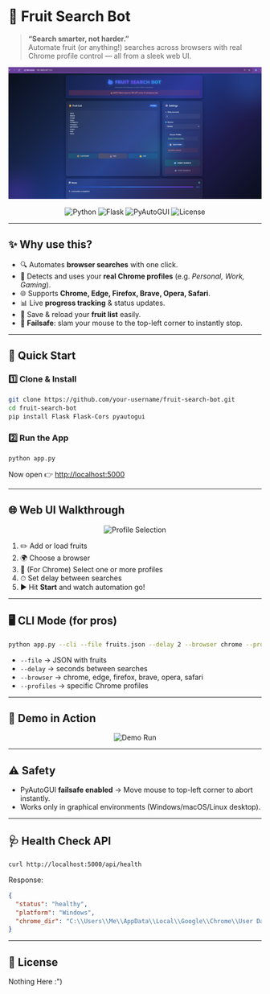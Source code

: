 # 🍎 Fruit Search Bot  
> **“Search smarter, not harder.”**  
Automate fruit (or anything!) searches across browsers with real Chrome profile control — all from a sleek web UI.  

<p align="center">
  <img src="screenshots/ui_home.png" alt="UI Screenshot" width="700">
</p>  

<p align="center">
  <img src="https://img.shields.io/badge/python-3.9+-blue.svg" alt="Python">
  <img src="https://img.shields.io/badge/framework-Flask-green.svg" alt="Flask">
  <img src="https://img.shields.io/badge/automation-PyAutoGUI-orange.svg" alt="PyAutoGUI">
  <img src="https://img.shields.io/badge/license-MIT-lightgrey.svg" alt="License">
</p>  

---

## ✨ Why use this?
- 🔍 Automates **browser searches** with one click.  
- 👤 Detects and uses your **real Chrome profiles** (e.g. *Personal, Work, Gaming*).  
- 🌐 Supports **Chrome, Edge, Firefox, Brave, Opera, Safari**.  
- 📊 Live **progress tracking** & status updates.  
- 💾 Save & reload your **fruit list** easily.  
- 🛑 **Failsafe**: slam your mouse to the top-left corner to instantly stop.  

---

## 🚀 Quick Start

### 1️⃣ Clone & Install
```bash
git clone https://github.com/your-username/fruit-search-bot.git
cd fruit-search-bot
pip install Flask Flask-Cors pyautogui
```

### 2️⃣ Run the App
```bash
python app.py
```
Now open 👉 [http://localhost:5000](http://localhost:5000)  

---

## 🌐 Web UI Walkthrough
<p align="center">
  <img src="screenshots/profile_select.png" alt="Profile Selection" width="700">
</p>  

1. ✏️ Add or load fruits  
2. 🌍 Choose a browser  
3. 👤 (For Chrome) Select one or more profiles  
4. ⏱ Set delay between searches  
5. ▶️ Hit **Start** and watch automation go!  

---

## 🖥️ CLI Mode (for pros)
```bash
python app.py --cli --file fruits.json --delay 2 --browser chrome --profiles "Work" "Personal"
```
- `--file` → JSON with fruits  
- `--delay` → seconds between searches  
- `--browser` → chrome, edge, firefox, brave, opera, safari  
- `--profiles` → specific Chrome profiles  

---

## 📸 Demo in Action
<p align="center">
  <img src="screenshots/running_demo.gif" alt="Demo Run" width="700">
</p>  

---

## ⚠️ Safety
- PyAutoGUI **failsafe enabled** → Move mouse to top-left corner to abort instantly.  
- Works only in graphical environments (Windows/macOS/Linux desktop).  

---

## 🩺 Health Check API
```bash
curl http://localhost:5000/api/health
```
Response:
```json
{
  "status": "healthy",
  "platform": "Windows",
  "chrome_dir": "C:\\Users\\Me\\AppData\\Local\\Google\\Chrome\\User Data"
}
```

---

## 📜 License
Nothing Here :")
